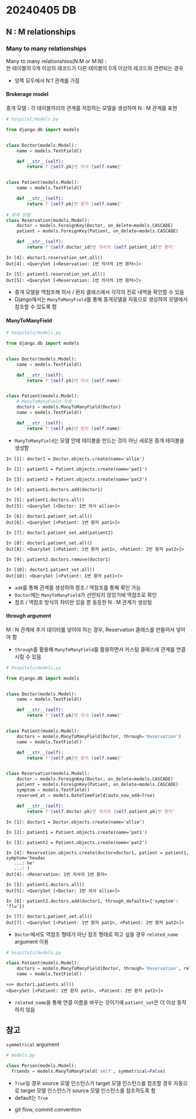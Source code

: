 # 20240405 DB
## N : M relationships
### Many to many relationships
Many to many relationshios(N:M or M:N) :<br>
한 테이블의 0개 이상의 레코드가 다른 테이블의 0개 이상의 레코드와 관련되는 경우
- 양쪽 모두에서 N:1 관계를 가짐

#### Brokerage model
중개 모델 : 각 테이블끼리의 관계를 저장하는 모델을 생성하여 N : M 관계를 표현
```python
# hospital/models.py

from django.db import models


class Doctor(models.Model):
    name = models.TextField()

    def __str__(self):
        return f'{self.pk}번 의사 {self.name}'


class Patient(models.Model):
    name = models.TextField()

    def __str__(self):
        return f'{self.pk}번 환자 {self.name}'
    
# 중개 모델
class Reservation(models.Model):
    doctor = models.ForeignKey(Doctor, on_delete=models.CASCADE)
    patient = models.ForeignKey(Patient, on_delete=models.CASCADE)

    def __str__(self):
        return f'{self.doctor_id}번 의사의 {self.patient_id}번 환자'
```
```shell
In [4]: doctor1.reservation_set.all()
Out[4]: <QuerySet [<Reservation: 1번 의사의 1번 환자>]>

In [5]: patient1.reservation_set.all()
Out[5]: <QuerySet [<Reservation: 1번 의사의 1번 환자>]>
```
- 중개 모델을 역참조해 의사 / 환자 클래스에서 각각의 진료 내역을 확인할 수 있음
- Django에서는 ```ManyToManyField```를 통해 중개모델을 자동으로 생성하여 모델에서 참조할 수 있도록 함
#### ManyToManyField
```python
# hospitals/models.py

from django.db import models


class Doctor(models.Model):
    name = models.TextField()

    def __str__(self):
        return f'{self.pk}번 의사 {self.name}'


class Patient(models.Model):
    # ManyToManyField 작성
    doctors = models.ManyToManyField(Doctor)
    name = models.TextField()

    def __str__(self):
        return f'{self.pk}번 환자 {self.name}'
```
- ```ManyToManyField```는 모델 안에 테이블을 만드는 것이 아닌 새로운 중개 테이블을 생성함
```shell
In [1]: doctor1 = Doctor.objects.create(name='allie')

In [2]: patient1 = Patient.objects.create(name='pat1')

In [3]: patient2 = Patient.objects.create(name='pat2')

In [4]: patient1.doctors.add(doctor1)

In [5]: patient1.doctors.all()
Out[5]: <QuerySet [<Doctor: 1번 의사 allie>]>

In [6]: doctor1.patient_set.all()
Out[6]: <QuerySet [<Patient: 1번 환자 pat1>]>

In [7]: doctor1.patient_set.add(patient2)

In [8]: doctor1.patient_set.all()
Out[8]: <QuerySet [<Patient: 1번 환자 pat1>, <Patient: 2번 환자 pat2>]>

In [9]: patient2.doctors.remove(doctor1)

In [10]: doctor1.patient_set.all()
Out[10]: <QuerySet [<Patient: 1번 환자 pat1>]>
```
- ```add```를 통해 관계를 생성하여 참조 / 역참조를 통해 확인 가능
- ```Doctor```에는 ```ManyToManyField```가 선언되지 않았기에 역참조로 확인
- 참조 / 역참조 방식의 차이만 있을 뿐 동등한 N : M 관계가 생성됨
#### through argument
M : N 관계에 추가 데이터를 넣어야 하는 경우, Reservation 클래스를 만들어서 넣어야 함
- ```through```를 활용해 ```ManyToManyField```를 활용하면서 커스텀 클래스에 관계를 연결시킬 수 있음
```python
# hospitals/models.py

from django.db import models


class Doctor(models.Model):
    name = models.TextField()

    def __str__(self):
        return f'{self.pk}번 의사 {self.name}'


class Patient(models.Model):
    doctors = models.ManyToManyField(Doctor, through='Reservation')
    name = models.TextField()

    def __str__(self):
        return f'{self.pk}번 환자 {self.name}'


class Reservation(models.Model):
    doctor = models.ForeignKey(Doctor, on_delete=models.CASCADE)
    patient = models.ForeignKey(Patient, on_delete=models.CASCADE)
    symptom = models.TextField()
    reserved_at = models.DateTimeField(auto_now_add=True)

    def __str__(self):
        return f'{self.doctor.pk}번 의사의 {self.patient.pk}번 환자'
```
```shell
In [1]: doctor1 = Doctor.objects.create(name='allie')

In [2]: patient1 = Patient.objects.create(name='pat1')

In [3]: patient2 = Patient.objects.create(name='pat2')

In [4]: Reservation.objects.create(doctor=doctor1, patient = patient1, symptom='headac 
   ...: he'
   ...: )
Out[4]: <Reservation: 1번 의사의 1번 환자>

In [5]: patient1.doctors.all()
Out[5]: <QuerySet [<Doctor: 1번 의사 allie>]>

In [6]: patient2.doctors.add(doctor1, through_defaults={'symptom': 'flu'})

In [7]: doctor1.patient_set.all()
Out[7]: <QuerySet [<Patient: 1번 환자 pat1>, <Patient: 2번 환자 pat2>]>
```
- ```Doctor```에서도 역참조 형태가 아닌 참조 형태로 하고 싶을 경우 ```related_name``` argument 이용
```python
# hospitals/models.py

class Patient(models.Model):
    doctors = models.ManyToManyField(Doctor, through='Reservation', related_name='patients')
    name = models.TextField()
```
```shell
>>> doctor1.patients.all()
<QuerySet [<Patient: 1번 환자 pat1>, <Patient: 2번 환자 pat2>]>
```
- ```related_name```을 통해 연결 이름을 바꾸는 것이기에 ```patient_set```은 더 이상 동작하지 않음




## 참고
```symmetrical``` argument
```python
# models.py

class Person(models.Model):
  friends = models.ManyToManyField('self', symmetrical=False)
```
- ```True```일 경우 source 모델 인스턴스가 target 모델 인스턴스를 참조할 경우 자동으로 target 모델 인스턴스가 source 모델 인스턴스를 참조하도록 함
- default는 ```True```

* git flow, commit convention